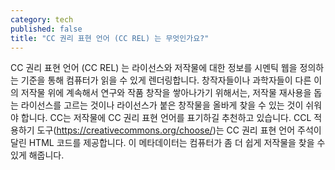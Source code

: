 ```yaml
---
category: tech
published: false
title: "CC 권리 표현 언어 (CC REL) 는 무엇인가요?"
---
```


CC 권리 표현 언어 (CC REL) 는 라이선스와 저작물에 대한 정보를 시멘틱 웹을 정의하는 기준을 통해 컴퓨터가 읽을 수 있게 렌더링합니다. 창작자들이나 과학자들이 다른 이의 저작물 위에 계속해서 연구와 작품 창작을 쌓아나가기 위해서는, 저작물 재사용을 돕는 라이선스를 고르는 것이나 라이선스가 붙은 창작물을 올바게 찾을 수 있는 것이 쉬워야 합니다. CC는 저작물에 CC 권리 표현 언어를 표기하길 추천하고 있습니다.  CCL 적용하기 도구(https://creativecommons.org/choose/)는 CC 권리 표현 언어 주석이 달린 HTML 코드를 제공합니다. 이 메타데이터는 컴퓨터가 좀 더 쉽게 저작물을 찾을 수 있게 해줍니다.
